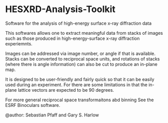 # HESXRD-Analysis-Toolkit
Software for the analysis of high-energy surface x-ray diffraction data

This softwares allows one to extract meaningful data from
stacks of images such as those produced in high-energy-surface
x-ray diffraction experiemnts. 

Images can be addressed via image number, or angle if that is available.
Stacks can be converted to reciprocal space units, and rotations of stacks
(where there is angle information) can also be cut to produce an in-plane map. 

It is designed to be user-friendly and fairly quick so that it can
be easily used during an experiment. For there are some limitations in that the 
in-plane lattice vectors are expected to be 90 degrees.

For more general reciprocal space transformaitons abd binning
See the ESRF Binoculars software. 

@author: Sebastian Pfaff and Gary S. Harlow
